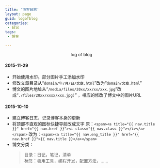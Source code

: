 ```yaml
---
title: '博客日志'
layout: page
guid: logofblog
categories:
 - 日记
tags:
 - 博客

---
```


<center>log of blog</center>


#### 2015-11-29
* 开始使用水印。部分图片手工添加水印
* 修改文章目录从“`domain/年/月/日/文章.html`”改为“`domain/文章.html`”
* 博文的图片地址从“`/media/files/20xx/xx/xx/xxx.jpg`”改成“`./files/20xx/xxxx/xxx.jpg)`” ，相应的修改了博文中的图片URL

#### 2015-10-10  
* 建立博客日志，记录博客本身的更新
* 将顶部不直观的图标快捷导航改成文字
原：`<span><a title="{{ nav.title }}" href="{{ nav.href }}"><i class="{{ nav.class }}"></i></a></span>`
改为：`<span><a title="{{ nav.eng_title }}" href="{{ nav.href }}">{{ nav.title }}</a></span>`
* 博文分类：
	> 目录：日记，笔记，清单  
	> 标签：善用工具，编程开发，配置方法，……
